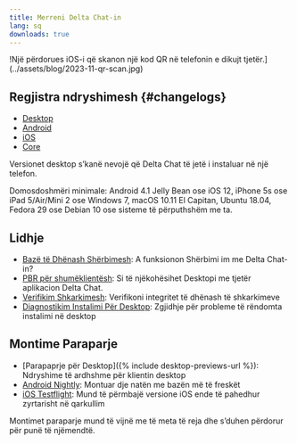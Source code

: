 ```yaml
---
title: Merreni Delta Chat-in
lang: sq
downloads: true
---
```


!Një përdorues iOS-i që skanon një kod QR në telefonin e dikujt tjetër.](../assets/blog/2023-11-qr-scan.jpg)

## Regjistra ndryshimesh {#changelogs}

* [Desktop](https://github.com/deltachat/deltachat-desktop/blob/master/CHANGELOG.md)
* [Android](https://deltachat.github.io/deltachat-android/CHANGELOG#delta-chat-android-changelog)
* [iOS](https://deltachat.github.io/deltachat-ios/CHANGELOG#delta-chat-ios-changelog)
* [Core](https://github.com/deltachat/deltachat-core-rust/blob/master/CHANGELOG.md)

Versionet desktop s’kanë nevojë që Delta Chat të jetë i instaluar në një telefon.

Domosdoshmëri minimale:
Android 4.1 Jelly Bean
ose iOS 12, iPhone 5s ose iPad 5/Air/Mini 2
ose Windows 7, macOS 10.11 El Capitan, Ubuntu 18.04, Fedora 29 ose Debian 10
ose sisteme të përputhshëm me ta.

## Lidhje

* [Bazë të Dhënash Shërbimesh](https://providers.delta.chat/): A funksionon Shërbimi im me Delta Chat-in?
* [PBR për shumëklientësh](help#multiclient): Si të njëkohësihet Desktopi me tjetër aplikacion Delta Chat.
* [Verifikim Shkarkimesh](verify-downloads): Verifikoni integritet të dhënash të shkarkimeve
* [Diagnostikim Instalimi Për Desktop](https://github.com/deltachat/deltachat-desktop/blob/master/docs/TROUBLESHOOTING.md): Zgjidhje për probleme të rëndomta instalimi në desktop

## Montime Paraparje

* [Parapaprje për Desktop]({% include desktop-previews-url %}): Ndryshime të ardhshme për klientin desktop
* [Android Nightly](https://download.delta.chat/android/nightly/): Montuar dje natën me bazën më të freskët
* [iOS Testflight](https://testflight.apple.com/join/uEMc1NxS): Mund të përmbajë versione iOS ende të pahedhur zyrtarisht në qarkullim

Montimet paraparje mund të vijnë me të meta të reja dhe s’duhen përdorur për punë të njëmendtë.

